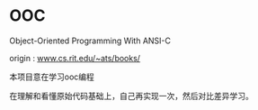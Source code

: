 # OOC
Object-Oriented Programming With ANSI-C

origin : www.cs.rit.edu/~ats/books/


本项目意在学习ooc编程

在理解和看懂原始代码基础上，自己再实现一次，然后对比差异学习。
